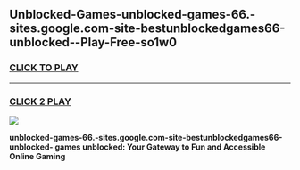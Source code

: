 
## Unblocked-Games-unblocked-games-66.-sites.google.com-site-bestunblockedgames66-unblocked--Play-Free-so1w0
<h3>
<a href="https://premium76.site?title=unblocked-games-66.-sites.google.com-site-bestunblockedgames66-unblocked-&ref=23A">CLICK TO PLAY</a></h3>
<hr>

<h3>
<a href="https://premium76.site?title=unblocked-games-66.-sites.google.com-site-bestunblockedgames66-unblocked-&ref=23A">CLICK 2 PLAY</a>
  
</h3>

<a href="https://premium76.site?title=unblocked-games-66.-sites.google.com-site-bestunblockedgames66-unblocked-&ref=23A"><img src="https://clearcache.store/games.png"></a>


**unblocked-games-66.-sites.google.com-site-bestunblockedgames66-unblocked- games unblocked: Your Gateway to Fun and Accessible Online Gaming**
